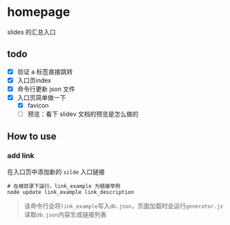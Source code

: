 # homepage

slides 的汇总入口

## todo

- [x] 验证 a 标签直接跳转
- [x] 入口页index
- [x] 命令行更新 json 文件
- [x] 入口页简单做一下
    - [x] favicon
    - [ ] 预览：看下 slidev 文档的预览是怎么做的

## How to use

### add link

在入口页中添加新的 `silde` 入口链接

```shell
# 在根目录下运行，link_example 为链接举例
node update link_example link_description
```

> 该命令行会将`link_example`写入`db.json`，页面加载时会运行`generator.js`读取`db.json`内容生成链接列表
